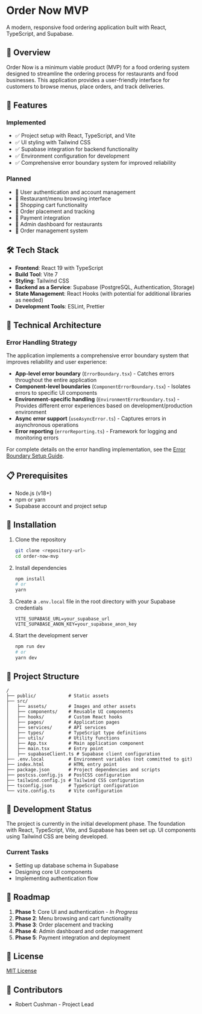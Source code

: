 # Order Now MVP

A modern, responsive food ordering application built with React, TypeScript, and Supabase.

## 🌟 Overview

Order Now is a minimum viable product (MVP) for a food ordering system designed to streamline the ordering process for restaurants and food businesses. This application provides a user-friendly interface for customers to browse menus, place orders, and track deliveries.

## 🚀 Features

### Implemented
- ✅ Project setup with React, TypeScript, and Vite
- ✅ UI styling with Tailwind CSS
- ✅ Supabase integration for backend functionality
- ✅ Environment configuration for development
- ✅ Comprehensive error boundary system for improved reliability

### Planned
- 🔄 User authentication and account management
- 🔄 Restaurant/menu browsing interface
- 🔄 Shopping cart functionality
- 🔄 Order placement and tracking
- 🔄 Payment integration
- 🔄 Admin dashboard for restaurants
- 🔄 Order management system

## 🛠️ Tech Stack

- **Frontend**: React 19 with TypeScript
- **Build Tool**: Vite 7
- **Styling**: Tailwind CSS
- **Backend as a Service**: Supabase (PostgreSQL, Authentication, Storage)
- **State Management**: React Hooks (with potential for additional libraries as needed)
- **Development Tools**: ESLint, Prettier

## 🔧 Technical Architecture

### Error Handling Strategy

The application implements a comprehensive error boundary system that improves reliability and user experience:

- **App-level error boundary** (`ErrorBoundary.tsx`) - Catches errors throughout the entire application
- **Component-level boundaries** (`ComponentErrorBoundary.tsx`) - Isolates errors to specific UI components
- **Environment-specific handling** (`EnvironmentErrorBoundary.tsx`) - Provides different error experiences based on development/production environment
- **Async error support** (`useAsyncError.ts`) - Captures errors in asynchronous operations
- **Error reporting** (`errorReporting.ts`) - Framework for logging and monitoring errors

For complete details on the error handling implementation, see the [Error Boundary Setup Guide](./README%20Error%20Boundary%20Setup%20Guide.md).

## 📋 Prerequisites

- Node.js (v18+)
- npm or yarn
- Supabase account and project setup

## 🔧 Installation

1. Clone the repository
   ```bash
   git clone <repository-url>
   cd order-now-mvp
   ```

2. Install dependencies
   ```bash
   npm install
   # or
   yarn
   ```

3. Create a `.env.local` file in the root directory with your Supabase credentials
   ```
   VITE_SUPABASE_URL=your_supabase_url
   VITE_SUPABASE_ANON_KEY=your_supabase_anon_key
   ```

4. Start the development server
   ```bash
   npm run dev
   # or
   yarn dev
   ```

## 📁 Project Structure

```
/
├── public/            # Static assets
├── src/
│   ├── assets/        # Images and other assets
│   ├── components/    # Reusable UI components
│   ├── hooks/         # Custom React hooks
│   ├── pages/         # Application pages
│   ├── services/      # API services
│   ├── types/         # TypeScript type definitions
│   ├── utils/         # Utility functions
│   ├── App.tsx        # Main application component
│   ├── main.tsx       # Entry point
│   ├── supabaseClient.ts # Supabase client configuration
├── .env.local         # Environment variables (not committed to git)
├── index.html         # HTML entry point
├── package.json       # Project dependencies and scripts
├── postcss.config.js  # PostCSS configuration
├── tailwind.config.js # Tailwind CSS configuration
├── tsconfig.json      # TypeScript configuration
└── vite.config.ts     # Vite configuration
```

## 🚀 Development Status

The project is currently in the initial development phase. The foundation with React, TypeScript, Vite, and Supabase has been set up. UI components using Tailwind CSS are being developed.

### Current Tasks

- Setting up database schema in Supabase
- Designing core UI components
- Implementing authentication flow

## 🔮 Roadmap

1. **Phase 1**: Core UI and authentication - *In Progress*
2. **Phase 2**: Menu browsing and cart functionality
3. **Phase 3**: Order placement and tracking
4. **Phase 4**: Admin dashboard and order management
5. **Phase 5**: Payment integration and deployment

## 📜 License

[MIT License](LICENSE)

## 👥 Contributors

- Robert Cushman - Project Lead
